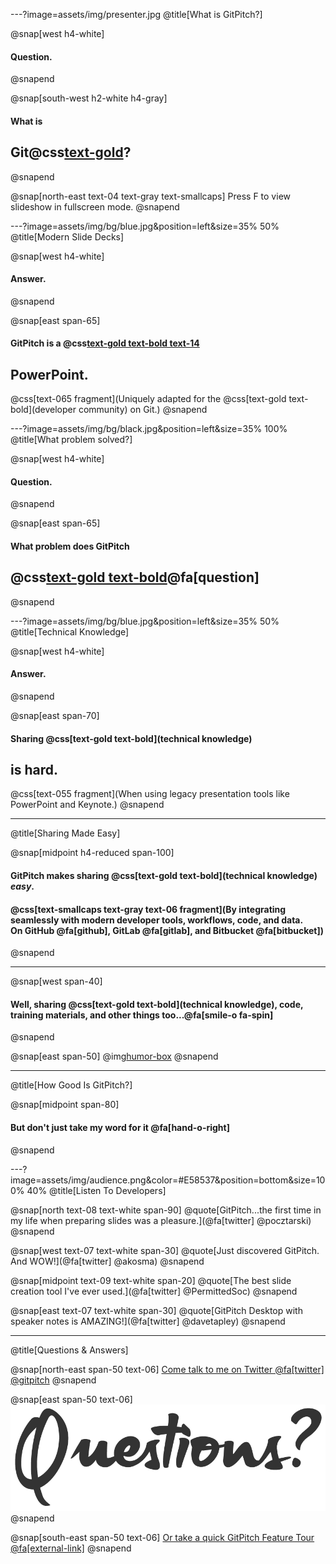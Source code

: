---?image=assets/img/presenter.jpg
@title[What is GitPitch?]

@snap[west h4-white]
#### Question.
@snapend

@snap[south-west h2-white h4-gray]
#### What is
## Git@css[text-gold](Pitch)?
@snapend

@snap[north-east text-04 text-gray text-smallcaps]
Press F to view slideshow in fullscreen mode.
@snapend

---?image=assets/img/bg/blue.jpg&position=left&size=35% 50%
@title[Modern Slide Decks]

@snap[west h4-white]
#### Answer.
@snapend

@snap[east span-65]
#### GitPitch is a @css[text-gold text-bold text-14](modern)
## **PowerPoint**.
@css[text-065 fragment](Uniquely adapted for the @css[text-gold text-bold](developer community) on Git.)
@snapend

---?image=assets/img/bg/black.jpg&position=left&size=35% 100%
@title[What problem solved?]

@snap[west h4-white]
#### Question.
@snapend

@snap[east span-65]
#### What problem does GitPitch
## @css[text-gold text-bold](solve)@fa[question]
@snapend

---?image=assets/img/bg/blue.jpg&position=left&size=35% 50%
@title[Technical Knowledge]

@snap[west h4-white]
#### Answer.
@snapend

@snap[east span-70]
#### Sharing @css[text-gold text-bold](technical knowledge)
## **is hard**.
@css[text-055 fragment](When using legacy presentation tools like PowerPoint and Keynote.)
@snapend

---
@title[Sharing Made Easy]

@snap[midpoint h4-reduced span-100]
#### GitPitch makes sharing @css[text-gold text-bold](technical knowledge) *easy*.

#### @css[text-smallcaps text-gray text-06 fragment](By integrating seamlessly with modern developer tools, workflows, code, and data.<br>On GitHub @fa[github], GitLab @fa[gitlab], and Bitbucket @fa[bitbucket])
@snapend

---

@snap[west span-40]
#### Well, sharing @css[text-gold text-bold](technical knowledge), code, training materials, and other things too...@fa[smile-o fa-spin]
@snapend

@snap[east span-50]
@img[humor-box](assets/img/instagram.png)
@snapend

---
@title[How Good Is GitPitch?]

@snap[midpoint span-80]
#### But don't just take my word for it @fa[hand-o-right]
@snapend

---?image=assets/img/audience.png&color=#E58537&position=bottom&size=100% 40%
@title[Listen To Developers]


@snap[north text-08 text-white span-90]
@quote[GitPitch...the first time in my life when preparing slides was a pleasure.](@fa[twitter] @pocztarski)
@snapend

@snap[west text-07 text-white span-30]
@quote[Just discovered GitPitch. And WOW!](@fa[twitter] @akosma)
@snapend

@snap[midpoint text-09 text-white span-20]
@quote[The best slide creation tool I've ever used.](@fa[twitter] @PermittedSoc)
@snapend

@snap[east text-07 text-white span-30]
@quote[GitPitch Desktop with speaker notes is AMAZING!](@fa[twitter] @davetapley)
@snapend

---
@title[Questions & Answers]

@snap[north-east span-50 text-06]
[Come talk to me on Twitter @fa[twitter] @gitpitch](https://twitter.com/gitpitch)
@snapend

@snap[east span-50 text-06]
![](assets/img/questions-4.png)
@snapend

@snap[south-east span-50 text-06]
[Or take a quick GitPitch Feature Tour @fa[external-link]](https://gitpitch.com/features)
@snapend

